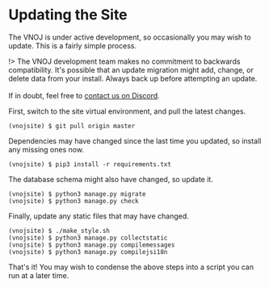 # Updating the Site
The VNOJ is under active development, so occasionally you may wish to update. This is a fairly simple process.

!>  The VNOJ development team makes no commitment to backwards compatibility. It's possible that an update migration
    might add, change, or delete data from your install. Always back up before attempting an update. <br> <br>
    If in doubt, feel free to [contact us on Discord](https://discord.gg/TDyYVyd).

First, switch to the site virtual environment, and pull the latest changes.

```
(vnojsite) $ git pull origin master
```

Dependencies may have changed since the last time you updated, so install any missing ones now.

```
(vnojsite) $ pip3 install -r requirements.txt
```

The database schema might also have changed, so update it.

```
(vnojsite) $ python3 manage.py migrate
(vnojsite) $ python3 manage.py check
```

Finally, update any static files that may have changed.

```
(vnojsite) $ ./make_style.sh
(vnojsite) $ python3 manage.py collectstatic
(vnojsite) $ python3 manage.py compilemessages
(vnojsite) $ python3 manage.py compilejsi18n
```

That's it! You may wish to condense the above steps into a script you can run at a later time.
